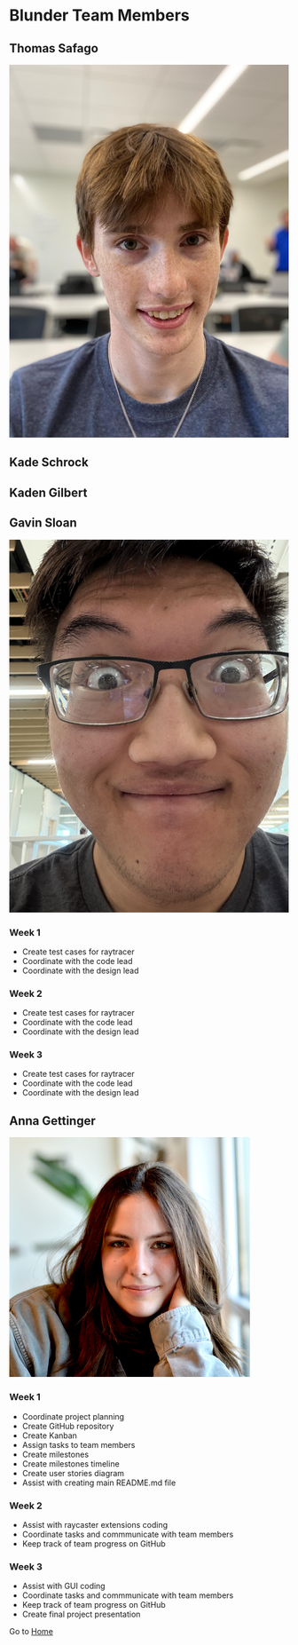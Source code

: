 # Blunder Team Members

## Thomas Safago
![kiffit](https://github.com/gettingera/Blunder/blob/main/docs/members/team_pictures/tsafago.jpg)

## Kade Schrock 

## Kaden Gilbert

## Gavin Sloan
![SloanG1](https://github.com/gettingera/Blunder/blob/main/docs/members/team_pictures/GavinSloan.jpeg)
### Week 1
- Create test cases for raytracer
- Coordinate with the code lead
- Coordinate with the design lead
### Week 2
- Create test cases for raytracer
- Coordinate with the code lead
- Coordinate with the design lead
### Week 3
- Create test cases for raytracer
- Coordinate with the code lead
- Coordinate with the design lead
  
## Anna Gettinger
![gettingera](https://github.com/gettingera/Blunder/blob/main/docs/members/team_pictures/agettinger.png)
### Week 1
-	Coordinate project planning
-	Create GitHub repository
-	Create Kanban
-	Assign tasks to team members
-	Create milestones
-	Create milestones timeline
-	Create user stories diagram
-	Assist with creating main README.md file
### Week 2
- Assist with raycaster extensions coding
- Coordinate tasks and commmunicate with team members
- Keep track of team progress on GitHub
### Week 3
-	Assist with GUI coding
-	Coordinate tasks and commmunicate with team members
- Keep track of team progress on GitHub
- Create final project presentation

Go to [Home](https://github.com/gettingera/Blunder)
